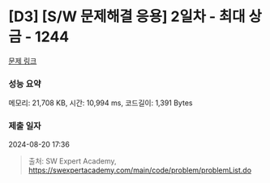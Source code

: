 # [D3] [S/W 문제해결 응용] 2일차 - 최대 상금 - 1244 

[문제 링크](https://swexpertacademy.com/main/code/problem/problemDetail.do?contestProbId=AV15Khn6AN0CFAYD) 

### 성능 요약

메모리: 21,708 KB, 시간: 10,994 ms, 코드길이: 1,391 Bytes

### 제출 일자

2024-08-20 17:36



> 출처: SW Expert Academy, https://swexpertacademy.com/main/code/problem/problemList.do